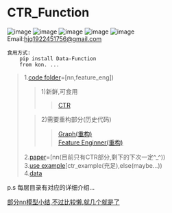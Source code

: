 # CTR_Function

![image](https://img.shields.io/badge/author-TIXhjq-orange)
![image](https://img.shields.io/badge/tensorflow-v2.1-darkgreen)
![image](https://img.shields.io/badge/pandas-v0.25.0-darkgreen)
![image](https://img.shields.io/badge/pypi_package-v0.0.5-lightgrey)
![image](https://img.shields.io/badge/License-Apache_2.0-blue)  
Email:hjq1922451756@gmail.com

    食用方式:
        pip install Data-Function  
        from kon. ...

>1.[code folder](https://github.com/TIXhjq/CTR_Function/tree/master/code)=[nn,feature_eng])
> 
>>1)新鲜,可食用    
>>>[CTR](https://github.com/TIXhjq/CTR_Function/tree/master/kon/model/ctr_model)    
>
>>2)需要重构部分(历史代码)  
>>>[Graph(重构)](https://github.com/TIXhjq/CTR_Function/tree/master/kon/model/embedding)     
>>>[Feature Enginner(重构)](https://github.com/TIXhjq/CTR_Function/tree/master/kon/model/feature_eng)    
>
>2.[paper](https://github.com/TIXhjq/CTR_Function/tree/master/paper)=[nn(目前只有CTR部分,剩下的下次一定^_^))    
>3.[use example](https://github.com/TIXhjq/CTR_Function/tree/master/example)[ctr_example(充足),else(maybe...))    
>4.[data](https://github.com/TIXhjq/CTR_Function/tree/master/data)  
  
  p.s 每层目录有对应的详细介绍...
  
  [部分nn模型小结,不过比较懒,就几个就是了](https://zhuanlan.zhihu.com/c_1145034612807028736)  
  